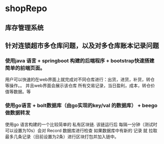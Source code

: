 # shopRepo
## 库存管理系统
## 针对连锁超市多仓库问题，以及对多仓库账本记录问题
### 使用java 语言 + springboot 构建的后端程序 + bootstrap快速搭建简单的前端页面。
 用户可以快速的在web界面上就完成对不同仓库进行：出货，进货，补货，转仓 等操作。。
 并且web界面会展示该仓库 所有交易记录，当日盈利，成本，转仓价值等数据。等

### 使用go语言 + bolt数据库（由go实现的key/val 的数据库） + beego 做数据转发
 
  使用go 语言构建的一个比较简单的 私有区块链.
  该链运行后 每隔一分钟（测试时可以设置为10s）会对 Record 数据库进行检查
  如果数据库中有新的 记录 就 拉取 最多几条记录（目前设置为2条）进行区块打包并加入链中。
  
 

